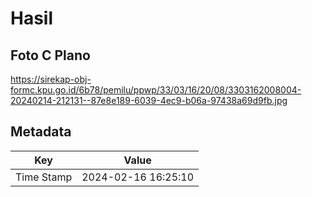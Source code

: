 # Hasil

## Foto C Plano

https://sirekap-obj-formc.kpu.go.id/6b78/pemilu/ppwp/33/03/16/20/08/3303162008004-20240214-212131--87e8e189-6039-4ec9-b06a-97438a69d9fb.jpg


## Metadata

| Key        | Value               |
| ---------- | ------------------- |
| Time Stamp | 2024-02-16 16:25:10 |



